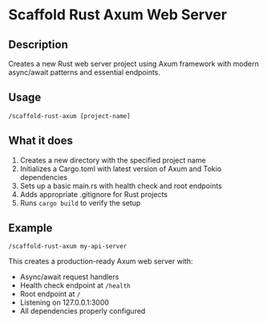 # Scaffold Rust Axum Web Server

## Description

Creates a new Rust web server project using Axum framework with modern async/await patterns and essential endpoints.

## Usage

```
/scaffold-rust-axum [project-name]
```

## What it does

1. Creates a new directory with the specified project name
2. Initializes a Cargo.toml with latest version of Axum and Tokio dependencies
3. Sets up a basic main.rs with health check and root endpoints
4. Adds appropriate .gitignore for Rust projects
5. Runs `cargo build` to verify the setup

## Example

```
/scaffold-rust-axum my-api-server
```

This creates a production-ready Axum web server with:

- Async/await request handlers
- Health check endpoint at `/health`
- Root endpoint at `/`
- Listening on 127.0.0.1:3000
- All dependencies properly configured
